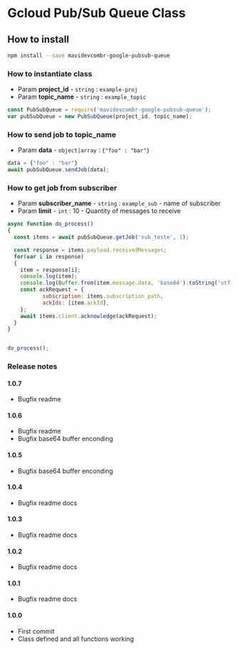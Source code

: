 # Gcloud Pub/Sub Queue Class

## How to install

``` sh
npm install --save mavidevcombr-google-pubsub-queue
```

### How to instantiate class


 - Param **project_id** - ``` string ``` : ``` example-proj ```
 - Param **topic_name** - ``` string ``` : ``` example_topic ```

``` js
const PubSubQueue = require('mavidevcombr-google-pubsub-queue');
var pubSubQueue = new PubSubQueue(project_id, topic_name);
```

### How to send job to topic_name

 - Param **data** - ``` object|array ``` : ``` {"foo" : "bar"} ```

``` js
data = {"foo" : "bar"}
await pubSubQueue.sendJob(data);

```

### How to get job from subscriber

 - Param **subscriber_name** - ``` string ``` : ``` example_sub ``` - name of subscriber
 - Param **limit** - ``` int ``` : 10 - Quantity of messages to receive


``` js
async function do_process()
{
  const items = await pubSubQueue.getJob('sub_teste', 1);

  const response = items.payload.receivedMessages;
  for(var i in response)
  {
    item = response[i];
    console.log(item);
    console.log(Buffer.from(item.message.data, 'base64').toString('utf-8'));
    const ackRequest = {
           subscription: items.subscription_path,
           ackIds: [item.ackId],
    };
    await items.client.acknowledge(ackRequest);
  }
}


do_process();
```


### Release notes
#### 1.0.7
 - Bugfix readme
#### 1.0.6
 - Bugfix readme
 - Bugfix base64 buffer enconding
#### 1.0.5
 - Bugfix base64 buffer enconding

#### 1.0.4
 - Bugfix readme docs

#### 1.0.3
 - Bugfix readme docs

#### 1.0.2
 - Bugfix readme docs

#### 1.0.1
 - Bugfix readme docs

#### 1.0.0
 - First commit
 - Class defined and all functions working
